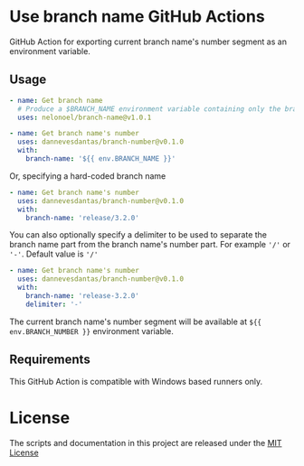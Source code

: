 # Use branch name GitHub Actions
GitHub Action for exporting current branch name's number segment as an environment variable.

## Usage

```yml
- name: Get branch name
  # Produce a $BRANCH_NAME environment variable containing only the branch name, without the 'refs/heads/' part
  uses: nelonoel/branch-name@v1.0.1

- name: Get branch name's number
  uses: dannevesdantas/branch-number@v0.1.0
  with:
    branch-name: '${{ env.BRANCH_NAME }}'
```

Or, specifying a hard-coded branch name

```yml
- name: Get branch name's number
  uses: dannevesdantas/branch-number@v0.1.0
  with:
    branch-name: 'release/3.2.0'
```

You can also optionally specify a delimiter to be used to separate the branch name part from the branch name's number part. For example `'/'` or `'-'`. Default value is `'/'`

```yml
- name: Get branch name's number
  uses: dannevesdantas/branch-number@v0.1.0
  with:
    branch-name: 'release-3.2.0'
    delimiter: '-'
```

The current branch name's number segment will be available at `${{ env.BRANCH_NUMBER }}` environment variable.

## Requirements
This GitHub Action is compatible with Windows based runners only.

# License

The scripts and documentation in this project are released under the [MIT License](LICENSE)
